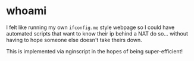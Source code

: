 # whoami

I felt like running my own `ifconfig.me` style webpage so I could have
automated scripts that want to know their ip behind a NAT do so... without
having to hope someone else doesn't take theirs down.

This is implemented via nginscript in the hopes of being super-efficient!
